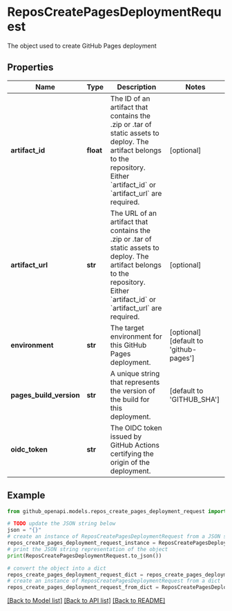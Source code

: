 # ReposCreatePagesDeploymentRequest

The object used to create GitHub Pages deployment

## Properties

Name | Type | Description | Notes
------------ | ------------- | ------------- | -------------
**artifact_id** | **float** | The ID of an artifact that contains the .zip or .tar of static assets to deploy. The artifact belongs to the repository. Either &#x60;artifact_id&#x60; or &#x60;artifact_url&#x60; are required. | [optional] 
**artifact_url** | **str** | The URL of an artifact that contains the .zip or .tar of static assets to deploy. The artifact belongs to the repository. Either &#x60;artifact_id&#x60; or &#x60;artifact_url&#x60; are required. | [optional] 
**environment** | **str** | The target environment for this GitHub Pages deployment. | [optional] [default to 'github-pages']
**pages_build_version** | **str** | A unique string that represents the version of the build for this deployment. | [default to 'GITHUB_SHA']
**oidc_token** | **str** | The OIDC token issued by GitHub Actions certifying the origin of the deployment. | 

## Example

```python
from github_openapi.models.repos_create_pages_deployment_request import ReposCreatePagesDeploymentRequest

# TODO update the JSON string below
json = "{}"
# create an instance of ReposCreatePagesDeploymentRequest from a JSON string
repos_create_pages_deployment_request_instance = ReposCreatePagesDeploymentRequest.from_json(json)
# print the JSON string representation of the object
print(ReposCreatePagesDeploymentRequest.to_json())

# convert the object into a dict
repos_create_pages_deployment_request_dict = repos_create_pages_deployment_request_instance.to_dict()
# create an instance of ReposCreatePagesDeploymentRequest from a dict
repos_create_pages_deployment_request_from_dict = ReposCreatePagesDeploymentRequest.from_dict(repos_create_pages_deployment_request_dict)
```
[[Back to Model list]](../README.md#documentation-for-models) [[Back to API list]](../README.md#documentation-for-api-endpoints) [[Back to README]](../README.md)



